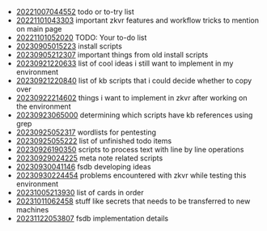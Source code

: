 - [20221007044552](/zet/20221007044552/README.md) todo or to-try list
- [20221101043303](/zet/20221101043303/README.md) important zkvr features and workflow tricks to mention on main page
- [20221101052020](/zet/20221101052020/README.md) TODO: Your to-do list
- [20230905015223](/zet/20230905015223/README.md) install scripts
- [20230905212307](/zet/20230905212307/README.md) important things from old install scripts
- [20230921220633](/zet/20230921220633/README.md) list of cool ideas i still want to implement in my environment
- [20230921220840](/zet/20230921220840/README.md) list of kb scripts that i could decide whether to copy over
- [20230922214602](/zet/20230922214602/README.md) things i want to implement in zkvr after working on the environment
- [20230923065000](/zet/20230923065000/README.md) determining which scripts have kb references using grep
- [20230925052317](/zet/20230925052317/README.md) wordlists for pentesting
- [20230925055222](/zet/20230925055222/README.md) list of unfinished todo items
- [20230926190350](/zet/20230926190350/README.md) scripts to process text with line by line operations
- [20230929024225](/zet/20230929024225/README.md) meta note related scripts
- [20230930041146](/zet/20230930041146/README.md) fsdb developing ideas
- [20230930224454](/zet/20230930224454/README.md) problems encountered with zkvr while testing this environment
- [20231005213930](/zet/20231005213930/README.md) list of cards in order
- [20231011062458](/zet/20231011062458/README.md) stuff like secrets that needs to be transferred to new machines
- [20231122053807](/zet/20231122053807/README.md) fsdb implementation details
